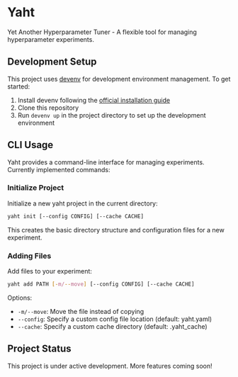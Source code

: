 # Yaht

Yet Another Hyperparameter Tuner - A flexible tool for managing hyperparameter experiments.

## Development Setup

This project uses [devenv](https://devenv.sh/) for development environment management. To get started:

1. Install devenv following the [official installation guide](https://devenv.sh/getting-started/)
2. Clone this repository
3. Run `devenv up` in the project directory to set up the development environment

## CLI Usage

Yaht provides a command-line interface for managing experiments. Currently implemented commands:

### Initialize Project

Initialize a new yaht project in the current directory:

```bash
yaht init [--config CONFIG] [--cache CACHE]
```

This creates the basic directory structure and configuration files for a new experiment.

### Adding Files

Add files to your experiment:

```bash
yaht add PATH [-m/--move] [--config CONFIG] [--cache CACHE]
```

Options:
- `-m/--move`: Move the file instead of copying
- `--config`: Specify a custom config file location (default: yaht.yaml)
- `--cache`: Specify a custom cache directory (default: .yaht_cache)

## Project Status

This project is under active development. More features coming soon!

